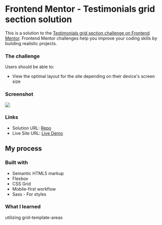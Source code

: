 # Frontend Mentor - Testimonials grid section solution

This is a solution to the [Testimonials grid section challenge on Frontend Mentor](https://www.frontendmentor.io/challenges/testimonials-grid-section-Nnw6J7Un7). Frontend Mentor challenges help you improve your coding skills by building realistic projects. 


### The challenge

Users should be able to:

- View the optimal layout for the site depending on their device's screen size

### Screenshot

![](./screenshot.jpg)





### Links

- Solution URL: [Repo](https://github.com/musagenius345/testimonial-grid-section/)
- Live Site URL: [Live Demo](https://musagenius345.github.io/testimonial-grid-section/)

## My process

### Built with

- Semantic HTML5 markup
- Flexbox
- CSS Grid
- Mobile-first workflow
- Sass - For styles


### What I learned

utilizing grid-template-areas

